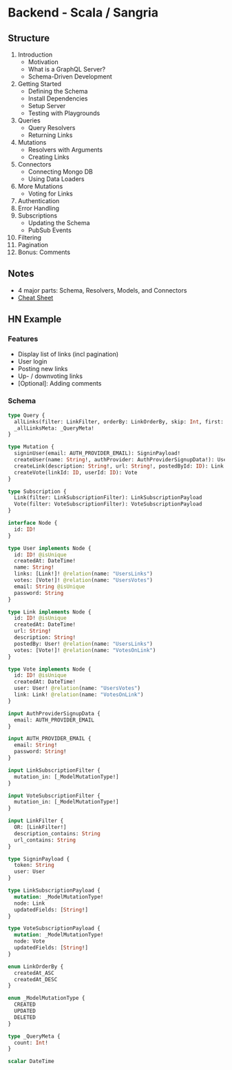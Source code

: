 # Backend - Scala / Sangria


## Structure

1. Introduction
    - Motivation
    - What is a GraphQL Server?
    - Schema-Driven Development
2. Getting Started
    - Defining the Schema
    - Install Dependencies
    - Setup Server
    - Testing with Playgrounds
3. Queries 
    - Query Resolvers
    - Returning Links
4. Mutations
    - Resolvers with Arguments
    - Creating Links
5. Connectors
    - Connecting Mongo DB
    - Using Data Loaders
6. More Mutations
    - Voting for Links
7. Authentication
8. Error Handling
9. Subscriptions
    - Updating the Schema
    - PubSub Events
10. Filtering
11. Pagination
12. Bonus: Comments

## Notes

- 4 major parts: Schema, Resolvers, Models, and Connectors
- [Cheat Sheet](https://raw.githubusercontent.com/sogko/graphql-shorthand-notation-cheat-sheet/master/graphql-shorthand-notation-cheat-sheet.png)


## HN Example

### Features

- Display list of links (incl pagination)
- User login
- Posting new links
- Up- / downvoting links
- [Optional]: Adding comments


### Schema

```graphql
type Query {
  allLinks(filter: LinkFilter, orderBy: LinkOrderBy, skip: Int, first: Int): [Link!]!
  _allLinksMeta: _QueryMeta!
}

type Mutation {
  signinUser(email: AUTH_PROVIDER_EMAIL): SigninPayload!
  createUser(name: String!, authProvider: AuthProviderSignupData!): User
  createLink(description: String!, url: String!, postedById: ID): Link
  createVote(linkId: ID, userId: ID): Vote
}

type Subscription {
  Link(filter: LinkSubscriptionFilter): LinkSubscriptionPayload
  Vote(filter: VoteSubscriptionFilter): VoteSubscriptionPayload
}

interface Node {
  id: ID!
}

type User implements Node {
  id: ID! @isUnique
  createdAt: DateTime!
  name: String!
  links: [Link!]! @relation(name: "UsersLinks")
  votes: [Vote!]! @relation(name: "UsersVotes")
  email: String @isUnique
  password: String
}

type Link implements Node {
  id: ID! @isUnique
  createdAt: DateTime!
  url: String!
  description: String!
  postedBy: User! @relation(name: "UsersLinks")
  votes: [Vote!]! @relation(name: "VotesOnLink")
}

type Vote implements Node {
  id: ID! @isUnique
  createdAt: DateTime!
  user: User! @relation(name: "UsersVotes")
  link: Link! @relation(name: "VotesOnLink")
}

input AuthProviderSignupData {
  email: AUTH_PROVIDER_EMAIL
}

input AUTH_PROVIDER_EMAIL {
  email: String!
  password: String!
}

input LinkSubscriptionFilter {
  mutation_in: [_ModelMutationType!]
}

input VoteSubscriptionFilter {
  mutation_in: [_ModelMutationType!]
}

input LinkFilter {
  OR: [LinkFilter!]
  description_contains: String
  url_contains: String
}

type SigninPayload {
  token: String
  user: User
}

type LinkSubscriptionPayload {
  mutation: _ModelMutationType!
  node: Link
  updatedFields: [String!]
}

type VoteSubscriptionPayload {
  mutation: _ModelMutationType!
  node: Vote
  updatedFields: [String!]
}

enum LinkOrderBy {
  createdAt_ASC
  createdAt_DESC
}

enum _ModelMutationType {
  CREATED
  UPDATED
  DELETED
}

type _QueryMeta {
  count: Int!
}

scalar DateTime
```
